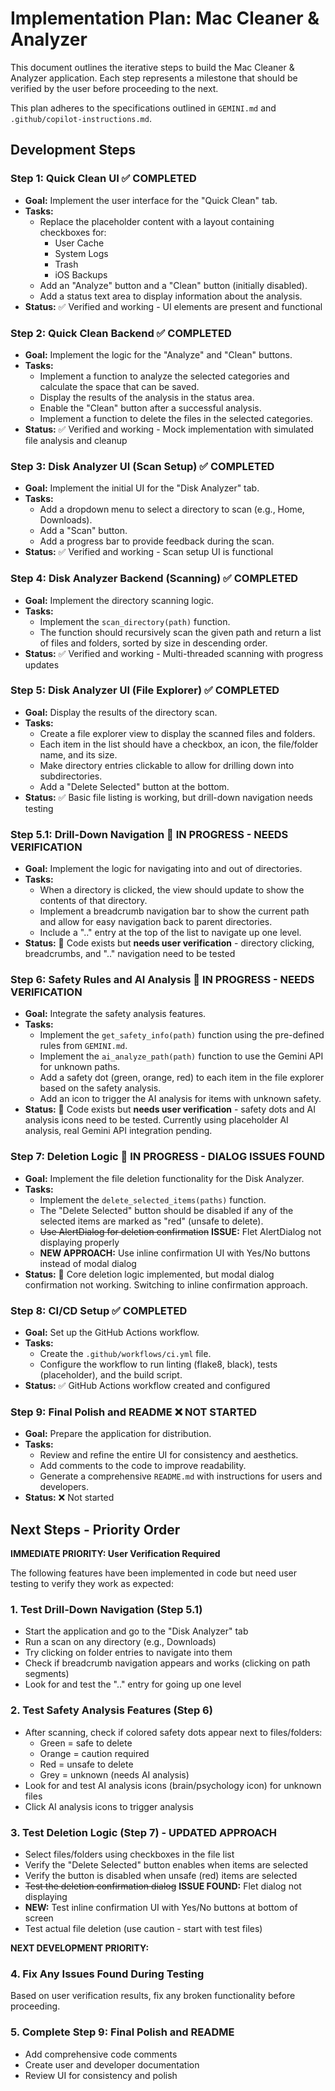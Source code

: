 # Implementation Plan: Mac Cleaner & Analyzer

This document outlines the iterative steps to build the Mac Cleaner & Analyzer application. Each step represents a milestone that should be verified by the user before proceeding to the next.

This plan adheres to the specifications outlined in `GEMINI.md` and `.github/copilot-instructions.md`.

## Development Steps

### Step 1: Quick Clean UI ✅ **COMPLETED**

-   **Goal:** Implement the user interface for the "Quick Clean" tab.
-   **Tasks:**
    -   Replace the placeholder content with a layout containing checkboxes for:
        -   User Cache
        -   System Logs
        -   Trash
        -   iOS Backups
    -   Add an "Analyze" button and a "Clean" button (initially disabled).
    -   Add a status text area to display information about the analysis.
-   **Status:** ✅ Verified and working - UI elements are present and functional

### Step 2: Quick Clean Backend ✅ **COMPLETED**

-   **Goal:** Implement the logic for the "Analyze" and "Clean" buttons.
-   **Tasks:**
    -   Implement a function to analyze the selected categories and calculate the space that can be saved.
    -   Display the results of the analysis in the status area.
    -   Enable the "Clean" button after a successful analysis.
    -   Implement a function to delete the files in the selected categories.
-   **Status:** ✅ Verified and working - Mock implementation with simulated file analysis and cleanup

### Step 3: Disk Analyzer UI (Scan Setup) ✅ **COMPLETED**

-   **Goal:** Implement the initial UI for the "Disk Analyzer" tab.
-   **Tasks:**
    -   Add a dropdown menu to select a directory to scan (e.g., Home, Downloads).
    -   Add a "Scan" button.
    -   Add a progress bar to provide feedback during the scan.
-   **Status:** ✅ Verified and working - Scan setup UI is functional

### Step 4: Disk Analyzer Backend (Scanning) ✅ **COMPLETED**

-   **Goal:** Implement the directory scanning logic.
-   **Tasks:**
    -   Implement the `scan_directory(path)` function.
    -   The function should recursively scan the given path and return a list of files and folders, sorted by size in descending order.
-   **Status:** ✅ Verified and working - Multi-threaded scanning with progress updates

### Step 5: Disk Analyzer UI (File Explorer) ✅ **COMPLETED**

-   **Goal:** Display the results of the directory scan.
-   **Tasks:**
    -   Create a file explorer view to display the scanned files and folders.
    -   Each item in the list should have a checkbox, an icon, the file/folder name, and its size.
    -   Make directory entries clickable to allow for drilling down into subdirectories.
    -   Add a "Delete Selected" button at the bottom.
-   **Status:** ✅ Basic file listing is working, but drill-down navigation needs testing

### Step 5.1: Drill-Down Navigation 🚧 **IN PROGRESS - NEEDS VERIFICATION**

-   **Goal:** Implement the logic for navigating into and out of directories.
-   **Tasks:**
    -   When a directory is clicked, the view should update to show the contents of that directory.
    -   Implement a breadcrumb navigation bar to show the current path and allow for easy navigation back to parent directories.
    -   Include a ".." entry at the top of the list to navigate up one level.
-   **Status:** 🚧 Code exists but **needs user verification** - directory clicking, breadcrumbs, and ".." navigation need to be tested

### Step 6: Safety Rules and AI Analysis 🚧 **IN PROGRESS - NEEDS VERIFICATION**

-   **Goal:** Integrate the safety analysis features.
-   **Tasks:**
    -   Implement the `get_safety_info(path)` function using the pre-defined rules from `GEMINI.md`.
    -   Implement the `ai_analyze_path(path)` function to use the Gemini API for unknown paths.
    -   Add a safety dot (green, orange, red) to each item in the file explorer based on the safety analysis.
    -   Add an icon to trigger the AI analysis for items with unknown safety.
-   **Status:** 🚧 Code exists but **needs user verification** - safety dots and AI analysis icons need to be tested. Currently using placeholder AI analysis, real Gemini API integration pending.

### Step 7: Deletion Logic 🚧 **IN PROGRESS - DIALOG ISSUES FOUND**

-   **Goal:** Implement the file deletion functionality for the Disk Analyzer.
-   **Tasks:**
    -   Implement the `delete_selected_items(paths)` function.
    -   The "Delete Selected" button should be disabled if any of the selected items are marked as "red" (unsafe to delete).
    -   ~~Use AlertDialog for deletion confirmation~~ **ISSUE:** Flet AlertDialog not displaying properly
    -   **NEW APPROACH:** Use inline confirmation UI with Yes/No buttons instead of modal dialog
-   **Status:** 🚧 Core deletion logic implemented, but modal dialog confirmation not working. Switching to inline confirmation approach.

### Step 8: CI/CD Setup ✅ **COMPLETED**

-   **Goal:** Set up the GitHub Actions workflow.
-   **Tasks:**
    -   Create the `.github/workflows/ci.yml` file.
    -   Configure the workflow to run linting (flake8, black), tests (placeholder), and the build script.
-   **Status:** ✅ GitHub Actions workflow created and configured

### Step 9: Final Polish and README ❌ **NOT STARTED**

-   **Goal:** Prepare the application for distribution.
-   **Tasks:**
    -   Review and refine the entire UI for consistency and aesthetics.
    -   Add comments to the code to improve readability.
    -   Generate a comprehensive `README.md` with instructions for users and developers.
-   **Status:** ❌ Not started

## Next Steps - Priority Order

**IMMEDIATE PRIORITY: User Verification Required**

The following features have been implemented in code but need user testing to verify they work as expected:

### 1. Test Drill-Down Navigation (Step 5.1)
- Start the application and go to the "Disk Analyzer" tab
- Run a scan on any directory (e.g., Downloads)
- Try clicking on folder entries to navigate into them
- Check if breadcrumb navigation appears and works (clicking on path segments)
- Look for and test the ".." entry for going up one level

### 2. Test Safety Analysis Features (Step 6)
- After scanning, check if colored safety dots appear next to files/folders:
  - Green = safe to delete
  - Orange = caution required  
  - Red = unsafe to delete
  - Grey = unknown (needs AI analysis)
- Look for and test AI analysis icons (brain/psychology icon) for unknown files
- Click AI analysis icons to trigger analysis

### 3. Test Deletion Logic (Step 7) - **UPDATED APPROACH**
- Select files/folders using checkboxes in the file list
- Verify the "Delete Selected" button enables when items are selected
- Verify the button is disabled when unsafe (red) items are selected
- ~~Test the deletion confirmation dialog~~ **ISSUE FOUND:** Flet dialog not displaying
- **NEW:** Test inline confirmation UI with Yes/No buttons at bottom of screen
- Test actual file deletion (use caution - start with test files)

**NEXT DEVELOPMENT PRIORITY:**

### 4. Fix Any Issues Found During Testing
Based on user verification results, fix any broken functionality before proceeding.

### 5. Complete Step 9: Final Polish and README
- Add comprehensive code comments
- Create user and developer documentation
- Review UI for consistency and polish
